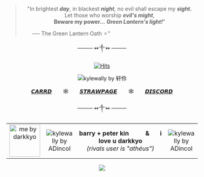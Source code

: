 <div align="center">

> "In brightest ***__day__***, in blackest ***night***,   no evil shall escape my ***sight.***   
> Let those who worship ***evil's might***,  
> **Beware my power...** ***Green Lantern's light!***"
>
> <p align="right">── The Green Lantern Oath ✧" ⠀⠀⠀ ⠀ ⠀⠀ ⠀⠀⠀ ⠀⠀ ⠀⠀ ⠀⠀⠀ ⠀⠀ ⠀

<p align=center>──── ↭༒↭ ────</a> </p>
<p align="center"> <a href="https://hits.sh/github.com/whtelantern/hits/"><img alt="Hits" src="https://hits.sh/github.com/whtelantern/hits.svg?label=speedsters&color=bf9a63"/></a> </p>
<p align="center">
  <img src="https://github.com/user-attachments/assets/1ee7eb6c-409d-40cb-9551-917354b4fa56"  alt="kylewally by 轩伶"/>
</p>
  <p align=center><a href=https://gotham.crd.co>𝘾𝘼𝙍𝙍𝘿</a> ㅤㅤ🕸️ㅤㅤ <a href=https://peer.straw.page>𝙎𝙏𝙍𝘼𝙒𝙋𝘼𝙂𝙀</a> ㅤㅤ🕸️ㅤㅤ <a href=https://discordid.taichikuji.org/?id=711223236880236585>𝘿𝙄𝙎𝘾𝙊𝙍𝘿</a> </p>
<p align=center>──── ↭༒↭ ────</a> </p>
<table align="center">
  <tr>
           <td align="center" valign="middle">
<img width="81" height="85" src="https://github.com/user-attachments/assets/0bf9e472-9638-4a57-b7fe-ac33fcd1f89e" alt="me by darkkyo" />
    </td>
    <td align="center" valign="middle">
      <img src="https://github.com/user-attachments/assets/37149114-1cd0-4a15-babe-b78f253de62f" alt="kylewally by ADincol">
    </td>
    <td align="center" valign="middle" width="220">
      <b>barry + peter kin⠀⠀  ⠀ &amp;⠀⠀  i love u darkkyo</b><br>
      <i>(rivals user is "athéus")</i>
    </td>
    <td align="center" valign="middle">
      <img src="https://github.com/user-attachments/assets/c8957409-2a05-4937-870b-25ac350001fb" alt="kylewally by ADincol">
    </td>
  </tr>
</table>
<p align="center">
</p>
<p align="center">
  <a href="https://github.com/kittinan/spotify-github-profile">
    <img src="https://spotify-github-profile.kittinanx.com/api/view?uid=xiodtyohsqxh1d8aejzoivtzz&cover_image=true&theme=novatorem&show_offline=false&background_color=121212&interchange=false&bar_color=53b14f&bar_color_cover=true">
  </a>
</p>
